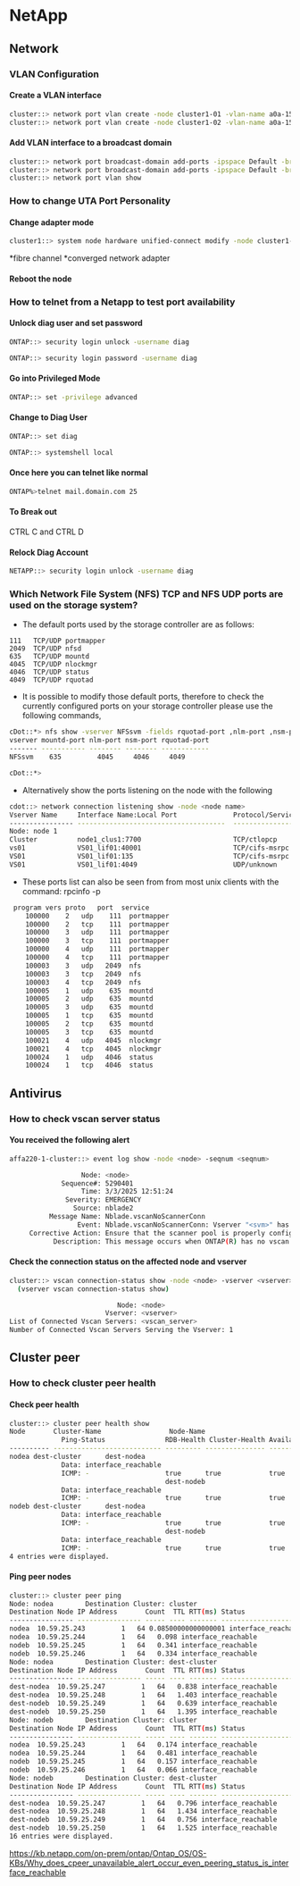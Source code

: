 # NetApp

## Network 

### VLAN Configuration

#### Create a VLAN interface

```bash
cluster::> network port vlan create -node cluster1-01 -vlan-name a0a-15
cluster::> network port vlan create -node cluster1-02 -vlan-name a0a-15
```

#### Add VLAN interface to a broadcast domain

```bash
cluster::> network port broadcast-domain add-ports -ipspace Default -broadcast-domain DeptB -ports cluster1-01:a0a-15
cluster::> network port broadcast-domain add-ports -ipspace Default -broadcast-domain DeptB -ports cluster1-02:a0a-15
cluster::> network port vlan show
```

### How to change UTA Port Personality

#### Change adapter mode
```bash
cluster1::> system node hardware unified-connect modify -node cluster1-01 -adapter 1a -mode fc* / cna**
```
*fibre channel
*converged network adapter

#### Reboot the node

### How to telnet from a Netapp to test port availability

#### Unlock diag user and set password
```bash
ONTAP::> security login unlock -username diag

ONTAP::> security login password -username diag
```
#### Go into Privileged Mode
```bash
ONTAP::> set -privilege advanced
```
#### Change to Diag User
```bash
ONTAP::> set diag

ONTAP::> systemshell local
```
#### Once here you can telnet like normal
```bash
ONTAP%>telnet mail.domain.com 25
```
#### To Break out 

CTRL C and CTRL D 

#### Relock Diag Account
```bash
NETAPP::> security login unlock -username diag
```

### Which Network File System (NFS) TCP and NFS UDP ports are used on the storage system?

- The default ports used by the storage controller are as follows:

```
111   TCP/UDP portmapper
2049  TCP/UDP nfsd
635   TCP/UDP mountd
4045  TCP/UDP nlockmgr
4046  TCP/UDP status
4049  TCP/UDP rquotad
```

- It is possible to modify those default ports, therefore to check the currently configured ports on your storage controller please use the following commands,

```bash
cDot::*> nfs show -vserver NFSsvm -fields rquotad-port ,nlm-port ,nsm-port ,mountd-port
vserver mountd-port nlm-port nsm-port rquotad-port
------- ----------- -------- -------- ------------
NFSsvm    635         4045     4046     4049

cDot::*>
```

- Alternatively show the ports listening on the node with the following

```bash
cdot::> network connection listening show -node <node name>
Vserver Name     Interface Name:Local Port              Protocol/Service
---------------- -------------------------------------  -----------------------
Node: node 1
Cluster          node1_clus1:7700                       TCP/ctlopcp
vs01             VS01_lif01:40001                       TCP/cifs-msrpc
VS01             VS01_lif01:135                         TCP/cifs-msrpc
VS01             VS01_lif01:4049                        UDP/unknown
```

- These ports list can also be seen from from most unix clients with the command: rpcinfo -p <storage-controller-IP>

```bash
 program vers proto   port  service
    100000    2   udp    111  portmapper
    100000    2   tcp    111  portmapper
    100000    3   udp    111  portmapper
    100000    3   tcp    111  portmapper
    100000    4   udp    111  portmapper
    100000    4   tcp    111  portmapper
    100003    3   udp   2049  nfs
    100003    3   tcp   2049  nfs
    100003    4   tcp   2049  nfs
    100005    1   udp    635  mountd
    100005    2   udp    635  mountd
    100005    3   udp    635  mountd
    100005    1   tcp    635  mountd
    100005    2   tcp    635  mountd
    100005    3   tcp    635  mountd
    100021    4   udp   4045  nlockmgr
    100021    4   tcp   4045  nlockmgr
    100024    1   udp   4046  status
    100024    1   tcp   4046  status
```

## Antivirus

### How to check vscan server status

#### You received the following alert
```bash
affa220-1-cluster::> event log show -node <node> -seqnum <seqnum>

                  Node: <node>
             Sequence#: 5290401
                  Time: 3/3/2025 12:51:24
              Severity: EMERGENCY
                Source: nblade2
          Message Name: Nblade.vscanNoScannerConn
                 Event: Nblade.vscanNoScannerConn: Vserver "<svm>" has no virus scanner connection.
     Corrective Action: Ensure that the scanner pool is properly configured and the AV servers are active and connected to ONTAP.
           Description: This message occurs when ONTAP(R) has no vscan connection for servicing virus scan-requests. This might cause data unavailability if the scan-mandatory option is enabled.
```

#### Check the connection status on the affected node and vserver

```bash
cluster::> vscan connection-status show -node <node> -vserver <vserver>
  (vserver vscan connection-status show)

                           Node: <node>
                        Vserver: <vserver>
List of Connected Vscan Servers: <vscan_server>
Number of Connected Vscan Servers Serving the Vserver: 1
```

## Cluster peer 

### How to check cluster peer health 

#### Check peer health

```bash
cluster::> cluster peer health show
Node       Cluster-Name                 Node-Name
             Ping-Status               RDB-Health Cluster-Health Availability
---------- --------------------------- --------- --------------- ------------
nodea dest-cluster      dest-nodea
             Data: interface_reachable
             ICMP: -                   true      true            true
                                       dest-nodeb
             Data: interface_reachable
             ICMP: -                   true      true            true
nodeb dest-cluster      dest-nodea
             Data: interface_reachable
             ICMP: -                   true      true            true
                                       dest-nodeb
             Data: interface_reachable
             ICMP: -                   true      true            true
4 entries were displayed.
```

#### Ping peer nodes

```bash
cluster::> cluster peer ping
Node: nodea        Destination Cluster: cluster
Destination Node IP Address       Count  TTL RTT(ms) Status
---------------- ---------------- ----- ---- ------- -------------------------
nodea  10.59.25.243         1   64 0.08500000000000001 interface_reachable
nodea  10.59.25.244         1   64   0.098 interface_reachable
nodeb  10.59.25.245         1   64   0.341 interface_reachable
nodeb  10.59.25.246         1   64   0.334 interface_reachable
Node: nodea        Destination Cluster: dest-cluster
Destination Node IP Address       Count  TTL RTT(ms) Status
---------------- ---------------- ----- ---- ------- -------------------------
dest-nodea  10.59.25.247         1   64   0.838 interface_reachable
dest-nodea  10.59.25.248         1   64   1.403 interface_reachable
dest-nodeb  10.59.25.249         1   64   0.639 interface_reachable
dest-nodeb  10.59.25.250         1   64   1.395 interface_reachable
Node: nodeb        Destination Cluster: cluster
Destination Node IP Address       Count  TTL RTT(ms) Status
---------------- ---------------- ----- ---- ------- -------------------------
nodea  10.59.25.243         1   64   0.174 interface_reachable
nodea  10.59.25.244         1   64   0.481 interface_reachable
nodeb  10.59.25.245         1   64   0.157 interface_reachable
nodeb  10.59.25.246         1   64   0.066 interface_reachable
Node: nodeb        Destination Cluster: dest-cluster
Destination Node IP Address       Count  TTL RTT(ms) Status
---------------- ---------------- ----- ---- ------- -------------------------
dest-nodea  10.59.25.247         1   64   0.796 interface_reachable
dest-nodea  10.59.25.248         1   64   1.434 interface_reachable
dest-nodeb  10.59.25.249         1   64   0.756 interface_reachable
dest-nodeb  10.59.25.250         1   64   1.525 interface_reachable
16 entries were displayed.
```

https://kb.netapp.com/on-prem/ontap/Ontap_OS/OS-KBs/Why_does_cpeer_unavailable_alert_occur_even_peering_status_is_interface_reachable

